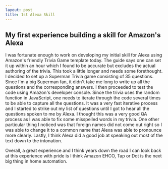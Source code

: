 ```yaml
---
layout: post
title: 1st Alexa Skill
---
```


## My first experience building a skill for Amazon's Alexa ##

I was fortunate enough to work on developing my initial skill for Alexa using Amazon's friendly Trivia Game template today. The guide says one can set it up within an hour which I found to be accurate but excludes the actual authoring of the trivia. This took a little longer and needs some forethought. I decided to set up a Superman Trivia game consisting of 35 questions. Since I'm a big Superman fan, it didn't take me long to write up all the questions and the corresponding answers. I then proceeded to test the code using Amazon's developer console. Since the trivia uses the random function in JavaScript, one needs to iterate through the code several times to be able to capture all the questions. It was a very fast iterative process and I started to strike out my list of questions until I got to hear all the questions spoken to me by Alexa. I thought this was a very good QA process as I was able to fix some misspelled words in my trivia. One other particular thing I noticed was that foreign names did not come out right so I was able to change it to a common name that Alexa was able to pronounce more clearly. Lastly, I think Alexa did a good job at speaking out most of the text down to the intonation.

Overall, a great experience and I think years down the road I can look back at this experience with pride is I think Amazon EHCO, Tap or Dot is the next big thing in home automation.
